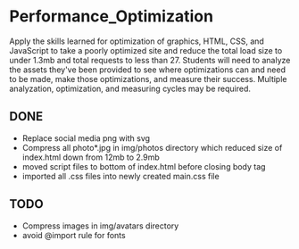 # Performance_Optimization

Apply the skills learned for optimization of graphics, HTML, CSS, and JavaScript to take a poorly optimized site and reduce the total load size to under 1.3mb and total requests to less than 27\. Students will need to analyze the assets they've been provided to see where optimizations can and need to be made, make those optimizations, and measure their success. Multiple analyzation, optimization, and measuring cycles may be required.

## DONE

- Replace social media png with svg
- Compress all photo*.jpg in img/photos directory which reduced size of index.html down from 12mb to 2.9mb
- moved script files to bottom of index.html before closing body tag
- imported all .css files into newly created main.css file

## TODO

- Compress images in img/avatars directory
- avoid @import rule for fonts
